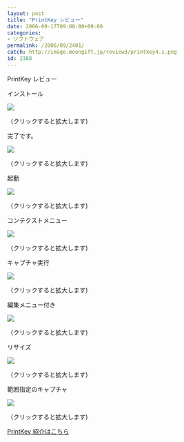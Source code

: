 ```yaml
---
layout: post
title: "PrintKey レビュー"
date: 2006-09-17T09:00:00+09:00
categories:
- ソフトウェア
permalink: /2006/09/2401/
catch: http://image.moongift.jp/review3/printkey4.s.png
id: 2388
---
```

PrintKey レビュー  
<!--more-->

インストール

  

[![](http://image.moongift.jp/review3/printkey1.s.png)](http://image.moongift.jp/review3/printkey1.png)  
  
（クリックすると拡大します)

  

完了です。

  

[![](http://image.moongift.jp/review3/printkey2.s.png)](http://image.moongift.jp/review3/printkey2.png)  
  
（クリックすると拡大します)

  

起動

  

[![](http://image.moongift.jp/review3/printkey3.s.png)](http://image.moongift.jp/review3/printkey3.png)  
  
（クリックすると拡大します)

  

コンテクストメニュー

  

[![](http://image.moongift.jp/review3/printkey8.s.png)](http://image.moongift.jp/review3/printkey8.png)  
  
（クリックすると拡大します)

  

キャプチャ実行

  

[![](http://image.moongift.jp/review3/printkey4.s.png)](http://image.moongift.jp/review3/printkey4.png)  
  
（クリックすると拡大します)

  

編集メニュー付き

  

[![](http://image.moongift.jp/review3/printkey5.s.png)](http://image.moongift.jp/review3/printkey5.png)  
  
（クリックすると拡大します)

  

リサイズ

  

[![](http://image.moongift.jp/review3/printkey6.s.png)](http://image.moongift.jp/review3/printkey6.png)  
  
（クリックすると拡大します)

  

範囲指定のキャプチャ

  

[![](http://image.moongift.jp/review3/printkey7.s.png)](http://image.moongift.jp/review3/printkey7.png)  
  
（クリックすると拡大します)

  

[PrintKey 紹介はこちら](http://fw.moongift.jp/intro/i-2400.html)

